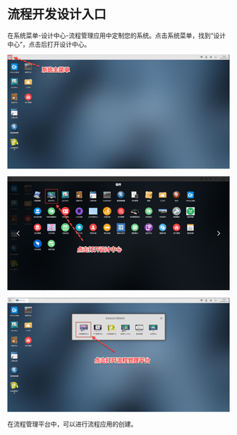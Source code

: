 # 流程开发设计入口

在系统菜单-设计中心-流程管理应用中定制您的系统。点击系统菜单，找到“设计中心”，点击后打开设计中心。

![](../.gitbook/assets/image%20%2815%29.png)

![](../.gitbook/assets/image%20%28113%29.png)

![](../.gitbook/assets/image%20%2813%29.png)



在流程管理平台中，可以进行流程应用的创建。

